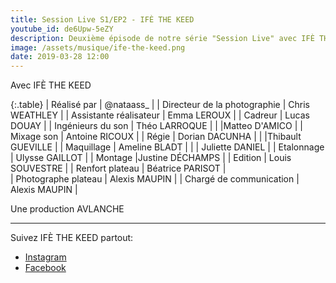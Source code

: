 ```yaml
---
title: Session Live S1/EP2 - IFÈ THE KEED
youtube_id: de6Upw-5eZY
description: Deuxième épisode de notre série "Session Live" avec IFÈ THE KEED. Cette série vise à faire découvrir de nouveaux artistes dans des univers musicaux variés. 
image: /assets/musique/ife-the-keed.png
date: 2019-03-28 12:00
---
```

Avec             IFÈ THE KEED


{:.table}
| Réalisé par | @nataass_ |
| Directeur de la photographie | Chris WEATHLEY |
| Assistante réalisateur         | Emma LEROUX |
| Cadreur                        | Lucas DOUAY |
| Ingénieurs du son              | Théo LARROQUE |
|                                 |Matteo D'AMICO |
| Mixage son                     | Antoine RICOUX |
| Régie                           | Dorian DACUNHA |
|                                 |Thibault GUEVILLE |
| Maquillage                     | Ameline BLADT |
|                                | Juliette DANIEL |
| Etalonnage                     | Ulysse GAILLOT |
| Montage                        |Justine DÉCHAMPS |
| Edition                         | Louis SOUVESTRE |
| Renfort plateau                | Béatrice PARISOT |  
| Photographe plateau            | Alexis MAUPIN |
| Chargé de communication        | Alexis MAUPIN | 

Une production      AVLANCHE 

----

Suivez IFÈ THE KEED partout:  


* [Instagram ](https://www.instagram.com/0rangevelours/)
* [Facebook](https://www.facebook.com/tagutetbizu/)
